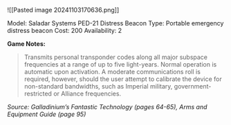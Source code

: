 ![[Pasted image 20241103170636.png]]

Model: Saladar Systems PED-21 Distress Beacon
Type: Portable emergency distress beacon
Cost: 200
Availability: 2

**Game Notes:**
> Transmits personal transponder codes along all major subspace frequencies at a range of up to five light-years. Normal operation is automatic upon activation. A moderate communications roll is required, however, should the user attempt to calibrate the device for non-standard bandwidths, such as Imperial military, government-restricted or Alliance frequencies.

*Source: Galladinium’s Fantastic Technology (pages 64-65), Arms and Equipment Guide (page 95)*